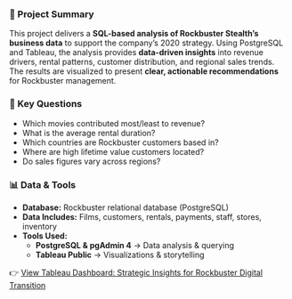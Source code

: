 ### 📌 Project Summary  
This project delivers a **SQL-based analysis of Rockbuster Stealth’s business data** to support the company’s 2020 strategy. Using PostgreSQL and Tableau, the analysis provides **data-driven insights** into revenue drivers, rental patterns, customer distribution, and regional sales trends. The results are visualized to present **clear, actionable recommendations** for Rockbuster management.  

### 🎯 Key Questions  
- Which movies contributed most/least to revenue?  
- What is the average rental duration?  
- Which countries are Rockbuster customers based in?  
- Where are high lifetime value customers located?  
- Do sales figures vary across regions?  

### 📊 Data & Tools  
- **Database:** Rockbuster relational database (PostgreSQL)  
- **Data Includes:** Films, customers, rentals, payments, staff, stores, inventory  
- **Tools Used:**  
  - **PostgreSQL & pgAdmin 4** → Data analysis & querying  
  - **Tableau Public** → Visualizations & storytelling  

👉 [View Tableau Dashboard: Strategic Insights for Rockbuster Digital Transition](https://public.tableau.com/app/profile/haripriya.m4784/viz/StrategicInsightsforRockbusterDigitalTransition/Story1) 

